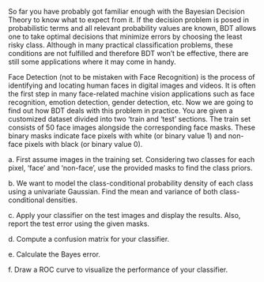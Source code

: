 So far you have probably got familiar enough with the Bayesian Decision Theory to know what to
expect from it. If the decision problem is posed in probabilistic terms and all relevant probability
values are known, BDT allows one to take optimal decisions that minimize errors by choosing the least
risky class. Although in many practical classification problems, these conditions are not fulfilled and
therefore BDT won’t be effective, there are still some applications where it may come in handy.

Face Detection (not to be mistaken with Face Recognition) is the process of identifying and locating
human faces in digital images and videos. It is often the first step in many face-related machine
vision applications such as face recognition, emotion detection, gender detection, etc. Now we are
going to find out how BDT deals with this problem in practice.
You are given a customized dataset divided into two ‘train and ‘test’ sections. The train set consists
of 50 face images alongside the corresponding face masks. These binary masks indicate face pixels
with white (or binary value 1) and non-face pixels with black (or binary value 0).

a. First assume images in the training set. Considering two classes for each pixel, ‘face’ and
‘non-face’, use the provided masks to find the class priors.

b. We want to model the class-conditional probability density of each class using a univariate
Gaussian. Find the mean and variance of both class-conditional densities.

c. Apply your classifier on the test images and display the results. Also, report the test error
using the given masks.

d. Compute a confusion matrix for your classifier.

e. Calculate the Bayes error.

f. Draw a ROC curve to visualize the performance of your classifier.

